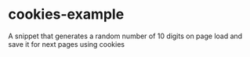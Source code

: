 # cookies-example
A snippet that generates a random number of 10 digits on page load and save it for next pages using cookies
